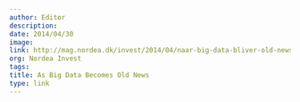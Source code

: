 ```yaml
---
author: Editor
description:
date: 2014/04/30
image:
link: http://mag.nordea.dk/invest/2014/04/naar-big-data-bliver-old-news
org: Nordea Invest
tags:
title: As Big Data Becomes Old News
type: link
---
```

